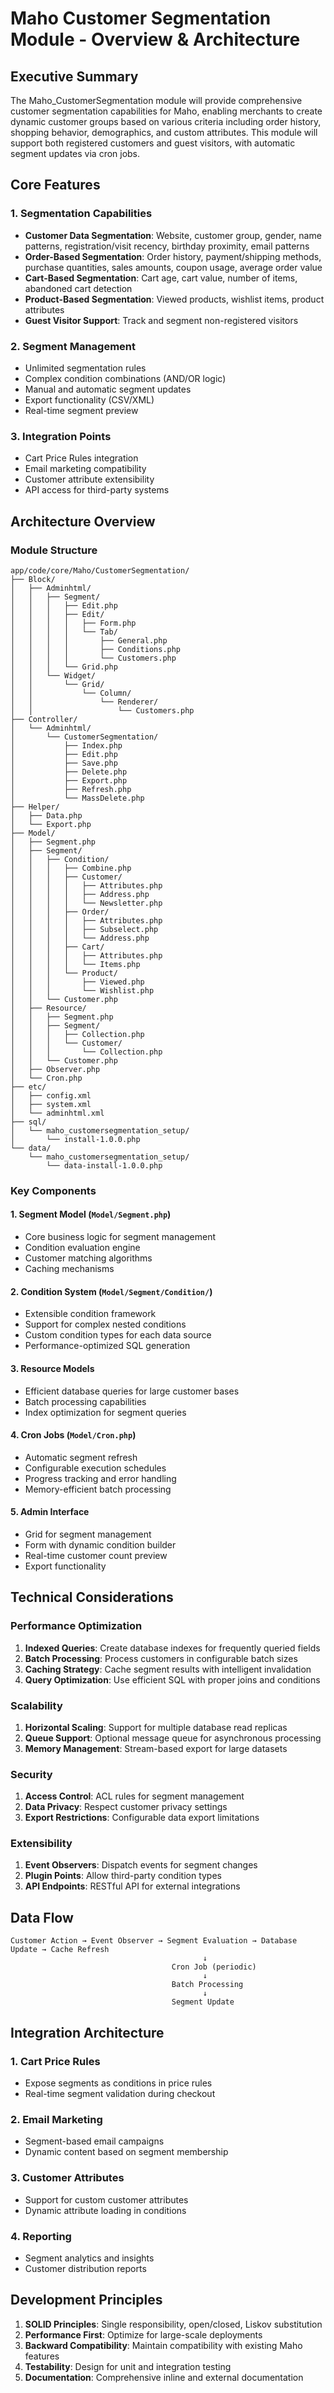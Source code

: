 # Maho Customer Segmentation Module - Overview & Architecture

## Executive Summary

The Maho_CustomerSegmentation module will provide comprehensive customer segmentation capabilities for Maho, enabling merchants to create dynamic customer groups based on various criteria including order history, shopping behavior, demographics, and custom attributes. This module will support both registered customers and guest visitors, with automatic segment updates via cron jobs.

## Core Features

### 1. Segmentation Capabilities
- **Customer Data Segmentation**: Website, customer group, gender, name patterns, registration/visit recency, birthday proximity, email patterns
- **Order-Based Segmentation**: Order history, payment/shipping methods, purchase quantities, sales amounts, coupon usage, average order value
- **Cart-Based Segmentation**: Cart age, cart value, number of items, abandoned cart detection
- **Product-Based Segmentation**: Viewed products, wishlist items, product attributes
- **Guest Visitor Support**: Track and segment non-registered visitors

### 2. Segment Management
- Unlimited segmentation rules
- Complex condition combinations (AND/OR logic)
- Manual and automatic segment updates
- Export functionality (CSV/XML)
- Real-time segment preview

### 3. Integration Points
- Cart Price Rules integration
- Email marketing compatibility
- Customer attribute extensibility
- API access for third-party systems

## Architecture Overview

### Module Structure
```
app/code/core/Maho/CustomerSegmentation/
├── Block/
│   ├── Adminhtml/
│   │   ├── Segment/
│   │   │   ├── Edit.php
│   │   │   ├── Edit/
│   │   │   │   ├── Form.php
│   │   │   │   └── Tab/
│   │   │   │       ├── General.php
│   │   │   │       ├── Conditions.php
│   │   │   │       └── Customers.php
│   │   │   └── Grid.php
│   │   └── Widget/
│   │       └── Grid/
│   │           └── Column/
│   │               └── Renderer/
│   │                   └── Customers.php
├── Controller/
│   └── Adminhtml/
│       └── CustomerSegmentation/
│           ├── Index.php
│           ├── Edit.php
│           ├── Save.php
│           ├── Delete.php
│           ├── Export.php
│           ├── Refresh.php
│           └── MassDelete.php
├── Helper/
│   ├── Data.php
│   └── Export.php
├── Model/
│   ├── Segment.php
│   ├── Segment/
│   │   ├── Condition/
│   │   │   ├── Combine.php
│   │   │   ├── Customer/
│   │   │   │   ├── Attributes.php
│   │   │   │   ├── Address.php
│   │   │   │   └── Newsletter.php
│   │   │   ├── Order/
│   │   │   │   ├── Attributes.php
│   │   │   │   ├── Subselect.php
│   │   │   │   └── Address.php
│   │   │   ├── Cart/
│   │   │   │   ├── Attributes.php
│   │   │   │   └── Items.php
│   │   │   └── Product/
│   │   │       ├── Viewed.php
│   │   │       └── Wishlist.php
│   │   └── Customer.php
│   ├── Resource/
│   │   ├── Segment.php
│   │   ├── Segment/
│   │   │   ├── Collection.php
│   │   │   └── Customer/
│   │   │       └── Collection.php
│   │   └── Customer.php
│   ├── Observer.php
│   └── Cron.php
├── etc/
│   ├── config.xml
│   ├── system.xml
│   └── adminhtml.xml
├── sql/
│   └── maho_customersegmentation_setup/
│       └── install-1.0.0.php
└── data/
    └── maho_customersegmentation_setup/
        └── data-install-1.0.0.php
```

### Key Components

#### 1. Segment Model (`Model/Segment.php`)
- Core business logic for segment management
- Condition evaluation engine
- Customer matching algorithms
- Caching mechanisms

#### 2. Condition System (`Model/Segment/Condition/`)
- Extensible condition framework
- Support for complex nested conditions
- Custom condition types for each data source
- Performance-optimized SQL generation

#### 3. Resource Models
- Efficient database queries for large customer bases
- Batch processing capabilities
- Index optimization for segment queries

#### 4. Cron Jobs (`Model/Cron.php`)
- Automatic segment refresh
- Configurable execution schedules
- Progress tracking and error handling
- Memory-efficient batch processing

#### 5. Admin Interface
- Grid for segment management
- Form with dynamic condition builder
- Real-time customer count preview
- Export functionality

## Technical Considerations

### Performance Optimization
1. **Indexed Queries**: Create database indexes for frequently queried fields
2. **Batch Processing**: Process customers in configurable batch sizes
3. **Caching Strategy**: Cache segment results with intelligent invalidation
4. **Query Optimization**: Use efficient SQL with proper joins and conditions

### Scalability
1. **Horizontal Scaling**: Support for multiple database read replicas
2. **Queue Support**: Optional message queue for asynchronous processing
3. **Memory Management**: Stream-based export for large datasets

### Security
1. **Access Control**: ACL rules for segment management
2. **Data Privacy**: Respect customer privacy settings
3. **Export Restrictions**: Configurable data export limitations

### Extensibility
1. **Event Observers**: Dispatch events for segment changes
2. **Plugin Points**: Allow third-party condition types
3. **API Endpoints**: RESTful API for external integrations

## Data Flow

```
Customer Action → Event Observer → Segment Evaluation → Database Update → Cache Refresh
                                           ↓
                                    Cron Job (periodic)
                                           ↓
                                    Batch Processing
                                           ↓
                                    Segment Update
```

## Integration Architecture

### 1. Cart Price Rules
- Expose segments as conditions in price rules
- Real-time segment validation during checkout

### 2. Email Marketing
- Segment-based email campaigns
- Dynamic content based on segment membership

### 3. Customer Attributes
- Support for custom customer attributes
- Dynamic attribute loading in conditions

### 4. Reporting
- Segment analytics and insights
- Customer distribution reports

## Development Principles

1. **SOLID Principles**: Single responsibility, open/closed, Liskov substitution
2. **Performance First**: Optimize for large-scale deployments
3. **Backward Compatibility**: Maintain compatibility with existing Maho features
4. **Testability**: Design for unit and integration testing
5. **Documentation**: Comprehensive inline and external documentation